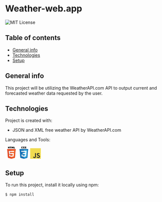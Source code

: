 # Weather-web.app
![MIT License](https://img.shields.io/github/license/JC-MT/Weather-web.app)
## Table of contents
* [General info](#general-info)
* [Technologies](#technologies)
* [Setup](#setup)

## General info
This project will be utilizing the WeatherAPI.com API to output current and forecasted weather data requested by the user.
	
## Technologies
Project is created with:
* JSON and XML free weather API by WeatherAPI.com

Languages and Tools:

<img src="https://raw.githubusercontent.com/devicons/devicon/master/icons/html5/html5-original-wordmark.svg" alt="html5" width="40" height="40"/><img src="https://raw.githubusercontent.com/devicons/devicon/master/icons/css3/css3-original-wordmark.svg" alt="css3" width="40" height="40"/><img src="https://raw.githubusercontent.com/devicons/devicon/master/icons/javascript/javascript-original.svg" alt="javascript" width="35" height="35"/>
	
## Setup
To run this project, install it locally using npm:

```
$ npm install
```
